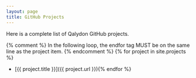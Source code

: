 ```yaml
---
layout: page
title: GitHub Projects
---
```


Here is a complete list of Qalydon GitHub projects.

{% comment %}
    In the following loop, the endfor tag MUST be on the 
    same line as the project item.
{% endcomment %}
{% for project in site.projects %}
- [{{ project.title }}]({{ project.url }}){% endfor %}
